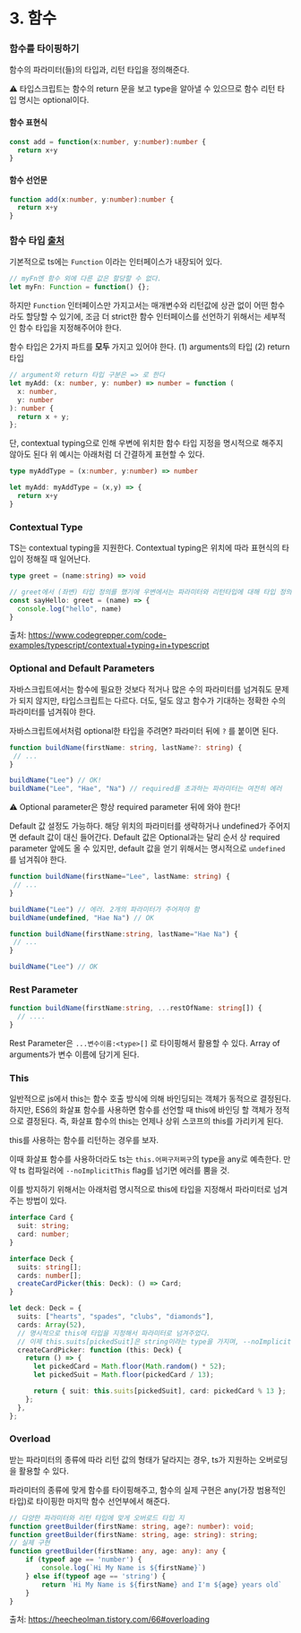 # 3. 함수

### 함수를 타이핑하기

함수의 파라미터(들)의 타입과, 리턴 타입을 정의해준다.

⚠️ 타입스크립트는 함수의 return 문을 보고 type을 알아낼 수 있으므로 함수 리턴 타입 명시는 optional이다.

#### 함수 표현식

```typescript
const add = function(x:number, y:number):number {
  return x+y
}
```

#### 함수 선언문

```typescript
function add(x:number, y:number):number {
  return x+y
}
```

### 함수 타입 [출처](https://hyunseob.github.io/2016/11/18/typescript-function/)

기본적으로 ts에는 `Function` 이라는 인터페이스가 내장되어 있다.

```typescript
// myFn엔 함수 외에 다른 값은 할당할 수 없다.
let myFn: Function = function() {};
```

하지만 `Function` 인터페이스만 가지고서는 매개변수와 리턴값에 상관 없이 어떤 함수라도 할당할 수 있기에, 조금 더 strict한 함수 인터페이스를 선언하기 위해서는 세부적인 함수 타입을 지정해주어야 한다.

함수 타입은 2가지 파트를 **모두** 가지고 있어야 한다. (1) arguments의 타입 (2) return 타입

```typescript
// argument와 return 타입 구분은 => 로 한다
let myAdd: (x: number, y: number) => number = function (
  x: number,
  y: number
): number {
  return x + y;
};
```

단, contextual typing으로 인해 우변에 위치한 함수 타입 지정을 명시적으로 해주지 않아도 된다 위 예시는 아래처럼 더 간결하게 표현할 수 있다.

```typescript
type myAddType = (x:number, y:number) => number

let myAdd: myAddType = (x,y) => {
  return x+y
}
```

### Contextual Type

TS는 contextual typing을 지원한다. Contextual typing은 위치에 따라 표현식의 타입이 정해질 때 일어난다. 

```typescript 
type greet = (name:string) => void

// greet에서 (좌변) 타입 정의를 했기에 우변에서는 파라미터와 리턴타입에 대해 타입 정의를 하지 않아도 된다.
const sayHello: greet = (name) => {
  console.log("hello", name)
}
```

출처: https://www.codegrepper.com/code-examples/typescript/contextual+typing+in+typescript

### Optional and Default Parameters

자바스크립트에서는 함수에 필요한 것보다 적거나 많은 수의 파라미터를 넘겨줘도 문제가 되지 않지만, 타입스크립트는 다르다. 더도, 덜도 않고 함수가 기대하는 정확한 수의 파라미터를 넘겨줘야 한다.

자바스크립트에서처럼 optional한 타입을 주려면? 파라미터 뒤에  `?` 를 붙이면 된다.

```typescript
function buildName(firstName: string, lastName?: string) {
 // ...
}

buildName("Lee") // OK!
buildName("Lee", "Hae", "Na") // required를 초과하는 파라미터는 여전히 에러
```

:warning: Optional parameter은 항상 required parameter 뒤에 와야 한다!

Default 값 설정도 가능하다. 해당 위치의 파라미터를 생략하거나 undefined가 주어지면 default 값이 대신 들어간다. Default 값은 Optional과는 달리 순서 상 required parameter 앞에도 올 수 있지만, default 값을 얻기 위해서는 명시적으로 `undefined`를 넘겨줘야 한다.

```typescript
function buildName(firstName="Lee", lastName: string) {
 // ...
}

buildName("Lee") // 에러. 2개의 파라미터가 주어져야 함
buildName(undefined, "Hae Na") // OK

function buildName(firstName:string, lastName="Hae Na") {
 // ...
}

buildName("Lee") // OK
```

### Rest Parameter

```typescript
function buildName(firstName:string, ...restOfName: string[]) {
  // ....
}
```

Rest Parameter은 `...변수이름:<type>[]` 로 타이핑해서 활용할 수 있다. Array of arguments가 변수 이름에 담기게 된다.

### This

일반적으로 js에서 this는 함수 호출 방식에 의해 바인딩되는 객체가 동적으로 결정된다. 하지만, ES6의 화살표 함수를 사용하면 함수를 선언할 때 this에 바인딩 할 객체가 정적으로 결정된다. 즉, 화살표 함수의 this는 언제나 상위 스코프의 this를 가리키게 된다.

this를 사용하는 함수를 리턴하는 경우를 보자.

이때 화살표 함수를 사용하더라도 ts는 `this.어쩌구저쩌구`의 type을 any로 예측한다. 만약 ts 컴파일러에 `--noImplicitThis`  flag를 넘기면 에러를 뿜을 것.

이를 방지하기 위해서는 아래처럼 명시적으로 this에 타입을 지정해서 파라미터로 넘겨주는 방법이 있다.

```typescript
interface Card {
  suit: string;
  card: number;
}

interface Deck {
  suits: string[];
  cards: number[];
  createCardPicker(this: Deck): () => Card;
}

let deck: Deck = {
  suits: ["hearts", "spades", "clubs", "diamonds"],
  cards: Array(52),
  // 명시적으로 this에 타입을 지정해서 파라미터로 넘겨주었다.
  // 이제 this.suits[pickedSuit]은 string이라는 type을 가지며, --noImplicitThis 플래그도 잘 통과한다.
  createCardPicker: function (this: Deck) {
    return () => {
      let pickedCard = Math.floor(Math.random() * 52);
      let pickedSuit = Math.floor(pickedCard / 13);

      return { suit: this.suits[pickedSuit], card: pickedCard % 13 };
    };
  },
};

```

### Overload

받는 파라미터의 종류에 따라 리턴 값의 형태가 달라지는 경우, ts가 지원하는 오버로딩을 활용할 수 있다.

파라미터의 종류에 맞게 함수를 타이핑해주고, 함수의 실제 구현은 any(가장 범용적인 타입)로 타이핑한 마지막 함수 선언부에서 해준다.

```typescript
// 다양한 파라미터와 리턴 타입에 맞게 오버로드 타입 지
function greetBuilder(firstName: string, age?: number): void;
function greetBuilder(firstName: string, age: string): string;
// 실제 구현
function greetBuilder(firstName: any, age: any): any {
    if (typeof age == 'number') {
      	console.log(`Hi My Name is ${firstName}`)
    } else if(typeof age == 'string') {
        return `Hi My Name is ${firstName} and I'm ${age} years old`
    }
}
```

출처: https://heecheolman.tistory.com/66#overloading
